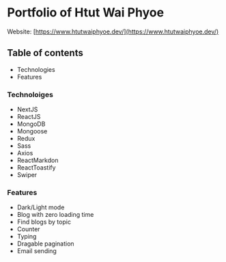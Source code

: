 # Portfolio of Htut Wai Phyoe

Website: [https://www.htutwaiphyoe.dev/](https://www.htutwaiphyoe.dev/)

## Table of contents

-   Technologies
-   Features

### Technoloiges

-   NextJS
-   ReactJS
-   MongoDB
-   Mongoose
-   Redux
-   Sass
-   Axios
-   ReactMarkdon
-   ReactToastify
-   Swiper

### Features

-   Dark/Light mode
-   Blog with zero loading time
-   Find blogs by topic
-   Counter
-   Typing
-   Dragable pagination
-   Email sending
